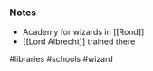 ### Notes 

- Academy for wizards in [[Rond]]
- [[Lord Albrecht]] trained there

#libraries #schools #wizard 
